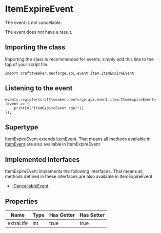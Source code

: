 # ItemExpireEvent

The event is not cancelable.

The event does not have a result.

## Importing the class

Importing the class is recommended for events, simply add this line to the top of your script file.
```zenscript
import crafttweaker.neoforge.api.event.item.ItemExpireEvent;
```


## Listening to the event

```zenscript
events.register<crafttweaker.neoforge.api.event.item.ItemExpireEvent>(event => {
    println("ItemExpireEvent ran!");
});
```


## Supertype

ItemExpireEvent extends [ItemEvent](/neoforge/api/event/item/ItemEvent). That means all methods available in [ItemEvent](/neoforge/api/event/item/ItemEvent) are also available in ItemExpireEvent

## Implemented Interfaces
ItemExpireEvent implements the following interfaces. That means all methods defined in these interfaces are also available in ItemExpireEvent

- [ICancellableEvent](/neoforge/api/event/ICancellableEvent)

## Properties

|   Name    | Type | Has Getter | Has Setter |
|-----------|------|------------|------------|
| extraLife | int  | true       | true       |

